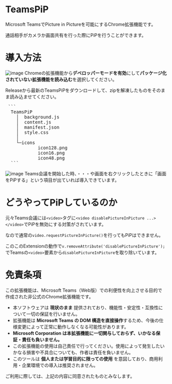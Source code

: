 # TeamsPiP
Microsoft TeamsでPicture in Pictureを可能にするChrome拡張機能です。

通話相手がカメラか画面共有を行った際にPiPを行うことができます。


# 導入方法
![image](https://github.com/user-attachments/assets/01d1be25-e68d-4db8-8726-9344eb6665d1)
Chromeの拡張機能から**デベロッパーモードを有効**にして**パッケージ化されていない拡張機能を読み込む**を選択してください。

Releaseから最新のTeamsPiPをダウンロードして、zipを解凍したものをそのまま読み込ませてください。

<pre lang="markdown"> ``` 
  TeamsPiP
    │  background.js
    │  content.js
    │  manifest.json
    │  style.css
    │
    └─icons
            icon128.png
            icon16.png
            icon48.png 
  ``` </pre>

![image](https://github.com/user-attachments/assets/fb96eeb3-73d5-49c0-a8a4-53c9ec4b6f36)
Teams会議を開始した時、・・・や画面を右クリックしたときに「画面をPiPする」という項目が出ていれば導入できています。


# どうやってPiPしているのか
元々Teams会議には`<video>`タグに`<video disablePictureInPicture ...></video>`でPiPを無効にする対策がされています。

なので通常の`video.requestPictureInPicture()`を行ってもPiPはできません。

このこのExtensionの動作で`v.removeAttribute('disablePictureInPicture');`でTeamsの`<video>`要素から`disablePictureInPicture`を取り除いています。


# 免責条項
この拡張機能は、Microsoft Teams（Web版）での利便性を向上させる目的で作成された非公式のChrome拡張機能です。

- 本ソフトウェアは **現状のまま** 提供されており、機能性・安定性・互換性について一切の保証を行いません。
- 拡張機能は **Microsoft Teams の DOM 構造を直接操作**するため、今後の仕様変更によって正常に動作しなくなる可能性があります。
- **Microsoft Corporation は本拡張機能に一切関与しておらず、いかなる保証・責任も負いません。**
- この拡張機能の使用は自己責任で行ってください。使用によって発生したいかなる損害や不具合についても、作者は責任を負いません。
- このツールは **個人または学習目的に限っての使用** を意図しており、商用利用・企業環境での導入は推奨されません。

ご利用に際しては、上記の内容に同意されたものとみなします。

